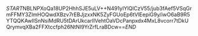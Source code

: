 $START$NBLNPXoQa18UP2HhhSJE5uLV++N491ylYlQlCzV55/jub3fAef5VSqGrmFFMY3ZlmHOQwdXBzv7rEBJjzxxNK5ZyFGUoEp6tVlEepiG9y/iwO6aB9R5YTQQKAwIlSnNsiMdRU5tDArUkcarIlVehtOaVDcPanpxdx4MxL8vcorr7tDkUQrymvqXBa2FFXtccfph26NtNI9YrZrfLraBDcw==$END$